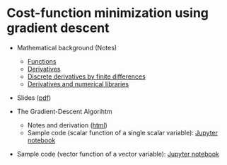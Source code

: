 # Cost-function minimization using gradient descent

- Mathematical background (Notes)
  - [Functions](https://github.com/eraldoribeiro/functions-and-their-derivatives/blob/main/functions.pdf)
  - [Derivatives](https://github.com/eraldoribeiro/functions-and-their-derivatives/blob/main/derivatives.pdf) 
  - [Discrete derivatives by finite differences](https://github.com/eraldoribeiro/finite_differences/blob/main/finiteDifferences.pdf)
  - [Derivatives and numerical libraries](https://github.com/eraldoribeiro/derivatives-and-optimization/blob/main/functionOptimization.pdf)

- Slides ([pdf](mathsForAnimation_smallsize.pdf))

- The Gradient-Descent Algorihtm
  - Notes and derivation ([html](https://htmlpreview.github.io/?https://github.com/eraldoribeiro/gradientDescent/blob/main/gradientDescent.html))
  - Sample code (scalar function of a single scalar variable): [Jupyter notebook](https://github.com/eraldoribeiro/gradientDescent/blob/main/gradientDescent1D.ipynb)
 - Sample code (vector function of a vector variable): [Jupyter notebook](https://github.com/eraldoribeiro/gradientDescent/blob/main/gradientDescent2DVectorsJacobian.ipynb)
